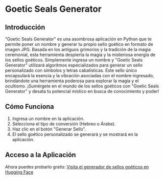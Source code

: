# Goetic Seals Generator

## Introducción
"Goetic Seals Generator" es una asombrosa aplicación en Python que te permite poner un nombre y generar tu propio sello goético en formato de imagen JPG. Basada en los antiguos grimorios y la tradición de la magia ceremonial, esta herramienta despierta la magia y la misteriosa energía de los sellos goéticos. Simplemente ingresa un nombre y "Goetic Seals Generator" utilizará algoritmos especializados para generar un sello personalizado con símbolos y letras cabalísticas. Este sello único encapsulará la esencia y la vibración asociadas con el nombre ingresado, brindándote una herramienta poderosa para explorar la magia y el ocultismo. ¡Sumérgete en el mundo de los sellos goéticos con "Goetic Seals Generator" y desata tu potencial místico en busca de conocimiento y poder!

## Cómo Funciona
1. Ingresa un nombre en la aplicación.
2. Selecciona el tipo de conversión (Hebreo o Árabe).
3. Haz clic en el botón "Generar Sello".
4. El sello goético personalizado se generará y se mostrará en la aplicación.

## Acceso a la Aplicación
Ahora puedes probarlo gratis: [Visita el generador de sellos goéticos en Hugging Face](https://huggingface.co/spaces/cha0smagick/generador_de_sellos_goeticos)
